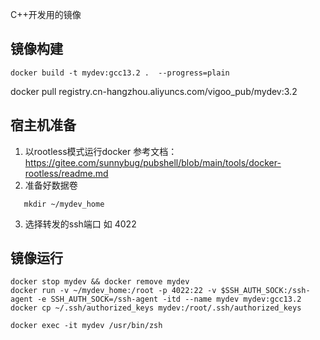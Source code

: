 C++开发用的镜像

## 镜像构建
```shell
docker build -t mydev:gcc13.2 .  --progress=plain
```

docker pull registry.cn-hangzhou.aliyuncs.com/vigoo_pub/mydev:3.2

## 宿主机准备
1. 以rootless模式运行docker 
    参考文档：https://gitee.com/sunnybug/pubshell/blob/main/tools/docker-rootless/readme.md
2. 准备好数据卷
```shell
   mkdir ~/mydev_home
```
3. 选择转发的ssh端口
   如 4022

## 镜像运行
```shell
docker stop mydev && docker remove mydev
docker run -v ~/mydev_home:/root -p 4022:22 -v $SSH_AUTH_SOCK:/ssh-agent -e SSH_AUTH_SOCK=/ssh-agent -itd --name mydev mydev:gcc13.2
docker cp ~/.ssh/authorized_keys mydev:/root/.ssh/authorized_keys

docker exec -it mydev /usr/bin/zsh 
```

